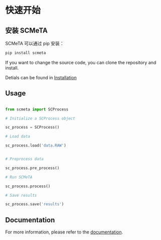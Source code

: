 # 快速开始

## 安装 SCMeTA

SCMeTA 可以通过 pip 安装：


```bash
pip install scmeta
```

If you want to change the source code, you can clone the repository and install.

Detials can be found in [Installation](../install/)

## Usage

```python

from scmeta import SCProcess

# Initialize a SCProcess object

sc_process = SCProcess()

# Load data

sc_process.load('data.RAW')


# Preprocess data

sc_process.pre_process()

# Run SCMeTA

sc_process.process()

# Save results

sc_process.save('results')

```

## Documentation

For more information, please refer to the [documentation](https://scmeta.readthedocs.io/en/latest/).